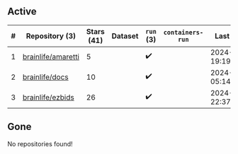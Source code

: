 ## Active
| # | Repository (3) | Stars (41) | Dataset | `run` (3) | `containers-run` | Last Modified |
| --- | --- | --- | --- | --- | --- | --- |
| 1 | [brainlife/amaretti](https://github.com/brainlife/amaretti) | 5 |  | :heavy_check_mark: |  | 2024-09-01 19:19:29+00:00 |
| 2 | [brainlife/docs](https://github.com/brainlife/docs) | 10 |  | :heavy_check_mark: |  | 2024-11-06 05:14:26+00:00 |
| 3 | [brainlife/ezbids](https://github.com/brainlife/ezbids) | 26 |  | :heavy_check_mark: |  | 2024-11-05 22:37:43+00:00 |

## Gone
No repositories found!
